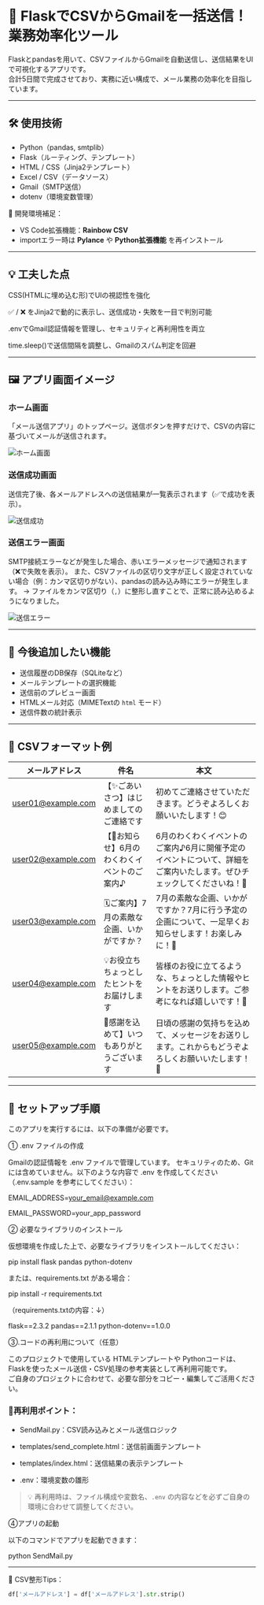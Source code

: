 # 📧 FlaskでCSVからGmailを一括送信！業務効率化ツール

Flaskとpandasを用いて、CSVファイルからGmailを自動送信し、送信結果をUIで可視化するアプリです。  
合計5日間で完成させており、実務に近い構成で、メール業務の効率化を目指しています。

---

## 🛠 使用技術

- Python（pandas, smtplib）
- Flask（ルーティング、テンプレート）
- HTML / CSS（Jinja2テンプレート）
- Excel / CSV（データソース）
- Gmail（SMTP送信）
- dotenv（環境変数管理）

🧩 開発環境補足：
- VS Code拡張機能：**Rainbow CSV**
- importエラー時は **Pylance** や **Python拡張機能** を再インストール

---

## 💡 工夫した点
CSS(HTMLに埋め込む形)でUIの視認性を強化

✅ / ❌ をJinja2で動的に表示し、送信成功・失敗を一目で判別可能

.envでGmail認証情報を管理し、セキュリティと再利用性を両立

time.sleep()で送信間隔を調整し、Gmailのスパム判定を回避

---

## 🖼️ アプリ画面イメージ

### ホーム画面
「メール送信アプリ」のトップページ。送信ボタンを押すだけで、CSVの内容に基づいてメールが送信されます。

![ホーム画面](Images/home.png)

### 送信成功画面
送信完了後、各メールアドレスへの送信結果が一覧表示されます（✅で成功を表示）。

![送信成功](Images/success.png)

### 送信エラー画面
SMTP接続エラーなどが発生した場合、赤いエラーメッセージで通知されます（❌で失敗を表示）。 
また、CSVファイルの区切り文字が正しく設定されていない場合（例：カンマ区切りがない）、pandasの読み込み時にエラーが発生します。
→ ファイルをカンマ区切り（`,`）に整形し直すことで、正常に読み込めるようになりました。

![送信エラー](Images/error.png)

---

## 🔧 今後追加したい機能

- 送信履歴のDB保存（SQLiteなど）
- メールテンプレートの選択機能
- 送信前のプレビュー画面
- HTMLメール対応（MIMETextの `html` モード）
- 送信件数の統計表示

---

## 📂 CSVフォーマット例

| メールアドレス             | 件名     | 本文                     |
|---------------------------|----------|--------------------------|
| user01@example.com        | 【✨ごあいさつ】はじめましてのご連絡です   | 初めてご連絡させていただきます。どうぞよろしくお願いいたします！😊 |
| user02@example.com        | 【📢お知らせ】6月のわくわくイベントのご案内♪   | 6月のわくわくイベントのご案内♪6月に開催予定のイベントについて、詳細をご案内いたします。ぜひチェックしてくださいね！🌟 |
| user03@example.com        | 🗓️ご案内】7月の素敵な企画、いかがですか？   | 7月の素敵な企画、いかがですか？7月に行う予定の企画について、一足早くお知らせします！お楽しみに！🌻 |
| user04@example.com        | 💡お役立ち ちょっとしたヒントをお届けします   | 皆様のお役に立てるような、ちょっとした情報やヒントをお送りします。ご参考になれば嬉しいです！🌸 |
| user05@example.com        | 🌟感謝を込めて】いつもありがとうございます   | 日頃の感謝の気持ちを込めて、メッセージをお送りします。これからもどうぞよろしくお願いいたします！🙏 |

---

## 🧪 セットアップ手順

このアプリを実行するには、以下の準備が必要です。

① .env ファイルの作成

Gmailの認証情報を .env ファイルで管理しています。 セキュリティのため、Gitには含めていません。以下のような内容で .env を作成してください（.env.sample を参考にしてください）：

EMAIL_ADDRESS=your_email@example.com

EMAIL_PASSWORD=your_app_password

② 必要なライブラリのインストール

仮想環境を作成した上で、必要なライブラリをインストールしてください：

pip install flask pandas python-dotenv

または、requirements.txt がある場合：

pip install -r requirements.txt

（requirements.txtの内容：↓）

flask==2.3.2
pandas==2.1.1
python-dotenv==1.0.0

③.コードの再利用について（任意）

このプロジェクトで使用している HTMLテンプレートや Pythonコードは、  
Flaskを使ったメール送信・CSV処理の参考実装として再利用可能です。  
ご自身のプロジェクトに合わせて、必要な部分をコピー・編集してご活用ください。

### 🌟再利用ポイント：

- SendMail.py：CSV読み込みとメール送信ロジック

- templates/send_complete.html：送信前画面テンプレート

- templates/index.html：送信結果の表示テンプレート

- .env：環境変数の雛形

> 💡 再利用時は、ファイル構成や変数名、`.env` の内容などを必ずご自身の環境に合わせて調整してください。

④アプリの起動

以下のコマンドでアプリを起動できます：

python SendMail.py

---

📌 CSV整形Tips：
```python
df['メールアドレス'] = df['メールアドレス'].str.strip()
